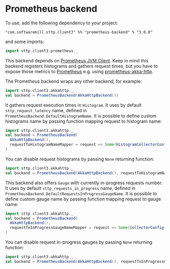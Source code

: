 # Prometheus backend

To use, add the following dependency to your project:

```
"com.softwaremill.sttp.client3" %% "prometheus-backend" % "3.0.0"
```

and some imports:

```scala
import sttp.client3.prometheus._
```

This backend depends on [Prometheus JVM Client](https://github.com/prometheus/client_java). Keep in mind this backend registers histograms and gathers request times, but you have to expose those metrics to [Prometheus](https://prometheus.io/) e.g. using [prometheus-akka-http](https://github.com/lonelyplanet/prometheus-akka-http).

The Prometheus backend wraps any other backend, for example:

```scala
import sttp.client3.akkahttp._
val backend = PrometheusBackend(AkkaHttpBackend())
```

It gathers request execution times in `Histogram`. It uses by default `sttp_request_latency` name, defined in `PrometheusBackend.DefaultHistogramName`. It is possible to define custom histograms name by passing function mapping request to histogram name:

```scala
import sttp.client3.akkahttp._
val backend = PrometheusBackend(
  AkkaHttpBackend(), 
  requestToHistogramNameMapper = request => Some(HistogramCollectorConfig(request.uri.host.getOrElse("example.com")))
)
```

You can disable request histograms by passing `None` returning function:

```scala
import sttp.client3.akkahttp._
val backend = PrometheusBackend(AkkaHttpBackend(), requestToHistogramNameMapper = _ => None)
```

This backend also offers `Gauge` with currently in-progress requests number. It uses by default `sttp_requests_in_progress` name, defined in `PrometheusBackend.DefaultRequestsInProgressGaugeName`. It is possible to define custom gauge name by passing function mapping request to gauge name:

```scala
import sttp.client3.akkahttp._
val backend = PrometheusBackend(
  AkkaHttpBackend(), 
  requestToInProgressGaugeNameMapper = request => Some(CollectorConfig(request.uri.host.getOrElse("example.com")))
)
```

You can disable request in-progress gauges by passing `None` returning function:

```scala
import sttp.client3.akkahttp._
val backend = PrometheusBackend(AkkaHttpBackend(), requestToInProgressGaugeNameMapper = _ => None)
```
